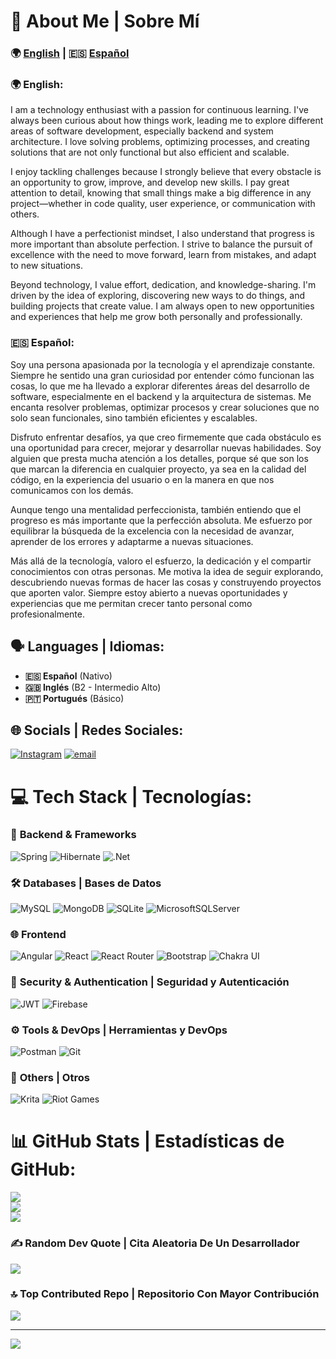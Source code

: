 # 💫 About Me | Sobre Mí  

### 🌍 [English](https://github.com/elAsksito#-english) | 🇪🇸 [Español](https://github.com/elAsksito#-español)  

### 🌍 English:  
I am a technology enthusiast with a passion for continuous learning. I've always been curious about how things work, leading me to explore different areas of software development, especially backend and system architecture. I love solving problems, optimizing processes, and creating solutions that are not only functional but also efficient and scalable.  

I enjoy tackling challenges because I strongly believe that every obstacle is an opportunity to grow, improve, and develop new skills. I pay great attention to detail, knowing that small things make a big difference in any project—whether in code quality, user experience, or communication with others.  

Although I have a perfectionist mindset, I also understand that progress is more important than absolute perfection. I strive to balance the pursuit of excellence with the need to move forward, learn from mistakes, and adapt to new situations.  

Beyond technology, I value effort, dedication, and knowledge-sharing. I'm driven by the idea of exploring, discovering new ways to do things, and building projects that create value. I am always open to new opportunities and experiences that help me grow both personally and professionally.  

### 🇪🇸 Español:  
Soy una persona apasionada por la tecnología y el aprendizaje constante. Siempre he sentido una gran curiosidad por entender cómo funcionan las cosas, lo que me ha llevado a explorar diferentes áreas del desarrollo de software, especialmente en el backend y la arquitectura de sistemas. Me encanta resolver problemas, optimizar procesos y crear soluciones que no solo sean funcionales, sino también eficientes y escalables.  

Disfruto enfrentar desafíos, ya que creo firmemente que cada obstáculo es una oportunidad para crecer, mejorar y desarrollar nuevas habilidades. Soy alguien que presta mucha atención a los detalles, porque sé que son los que marcan la diferencia en cualquier proyecto, ya sea en la calidad del código, en la experiencia del usuario o en la manera en que nos comunicamos con los demás.  

Aunque tengo una mentalidad perfeccionista, también entiendo que el progreso es más importante que la perfección absoluta. Me esfuerzo por equilibrar la búsqueda de la excelencia con la necesidad de avanzar, aprender de los errores y adaptarme a nuevas situaciones.  

Más allá de la tecnología, valoro el esfuerzo, la dedicación y el compartir conocimientos con otras personas. Me motiva la idea de seguir explorando, descubriendo nuevas formas de hacer las cosas y construyendo proyectos que aporten valor. Siempre estoy abierto a nuevas oportunidades y experiencias que me permitan crecer tanto personal como profesionalmente.

## 🗣️ Languages | Idiomas:  
- **🇪🇸 Español** (Nativo)  
- **🇬🇧 Inglés** (B2 - Intermedio Alto)  
- **🇵🇹 Portugués** (Básico)  

## 🌐 Socials | Redes Sociales:
[![Instagram](https://img.shields.io/badge/Instagram-%23E4405F.svg?logo=Instagram&logoColor=white)](https://instagram.com/_ask.dev) [![email](https://img.shields.io/badge/Email-D14836?logo=gmail&logoColor=white)](mailto:allxn.sxh@gmail.com) 

# 💻 Tech Stack | Tecnologías:

### 🚀 **Backend & Frameworks**
![Spring](https://img.shields.io/badge/spring-%236DB33F.svg?style=for-the-badge&logo=spring&logoColor=white)  ![Hibernate](https://img.shields.io/badge/Hibernate-59666C?style=for-the-badge&logo=Hibernate&logoColor=white)  ![.Net](https://img.shields.io/badge/.NET-5C2D91?style=for-the-badge&logo=.net&logoColor=white)  

### 🛠️ **Databases | Bases de Datos**
![MySQL](https://img.shields.io/badge/mysql-4479A1.svg?style=for-the-badge&logo=mysql&logoColor=white)  ![MongoDB](https://img.shields.io/badge/MongoDB-%234ea94b.svg?style=for-the-badge&logo=mongodb&logoColor=white)  ![SQLite](https://img.shields.io/badge/sqlite-%2307405e.svg?style=for-the-badge&logo=sqlite&logoColor=white)  ![MicrosoftSQLServer](https://img.shields.io/badge/Microsoft%20SQL%20Server-CC2927?style=for-the-badge&logo=microsoft%20sql%20server&logoColor=white)  

### 🌐 **Frontend**
![Angular](https://img.shields.io/badge/angular-%23DD0031.svg?style=for-the-badge&logo=angular&logoColor=white)  ![React](https://img.shields.io/badge/react-%2320232a.svg?style=for-the-badge&logo=react&logoColor=%2361DAFB)  ![React Router](https://img.shields.io/badge/React_Router-CA4245?style=for-the-badge&logo=react-router&logoColor=white)  ![Bootstrap](https://img.shields.io/badge/bootstrap-%238511FA.svg?style=for-the-badge&logo=bootstrap&logoColor=white)  ![Chakra UI](https://img.shields.io/badge/chakra-%234ED1C5.svg?style=for-the-badge&logo=chakraui&logoColor=white)  

### 🔐 **Security & Authentication | Seguridad y Autenticación**
![JWT](https://img.shields.io/badge/JWT-black?style=for-the-badge&logo=JSON%20web%20tokens)  ![Firebase](https://img.shields.io/badge/firebase-%23039BE5.svg?style=for-the-badge&logo=firebase)  

### ⚙️ **Tools & DevOps | Herramientas y DevOps**
![Postman](https://img.shields.io/badge/Postman-FF6C37?style=for-the-badge&logo=postman&logoColor=white)  ![Git](https://img.shields.io/badge/git-%23F05033.svg?style=for-the-badge&logo=git&logoColor=white)  

### 🎨 **Others | Otros**
![Krita](https://img.shields.io/badge/Krita-203759?style=for-the-badge&logo=krita&logoColor=EEF37B)  ![Riot Games](https://img.shields.io/badge/riotgames-D32936.svg?style=for-the-badge&logo=riotgames&logoColor=white)  


# 📊 GitHub Stats | Estadísticas de GitHub:
![](https://github-readme-stats.vercel.app/api?username=elAsksito&theme=dark&hide_border=false&include_all_commits=true&count_private=true)<br/>
![](https://nirzak-streak-stats.vercel.app/?user=elAsksito&theme=dark&hide_border=false)<br/>
![](https://github-readme-stats.vercel.app/api/top-langs/?username=elAsksito&theme=dark&hide_border=false&include_all_commits=true&count_private=true&layout=compact)

### ✍️ Random Dev Quote | Cita Aleatoria De Un Desarrollador
![](https://quotes-github-readme.vercel.app/api?type=horizontal&theme=radical)

### 🔝 Top Contributed Repo | Repositorio Con Mayor Contribución
![](https://github-contributor-stats.vercel.app/api?username=elAsksito&limit=5&theme=dark&combine_all_yearly_contributions=true)

---
[![](https://visitcount.itsvg.in/api?id=elAsksito&icon=0&color=0)](https://visitcount.itsvg.in)
